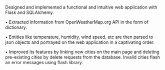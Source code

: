 Designed and implemented a functional and intuitive web application with Flask and SQLAlchemy.

• Extracted information from OpenWeatherMap.org API in the form of dictionary.

• Entities like temperature, humidity, wind speed, etc are then parsed to json objects and portrayed on the web application
in a captivating order.

• Improved its features by linking new cities on the main page and deleting pre-existing cities by delete requests from the
database. Invalid cities flash an error messages using flash library.
